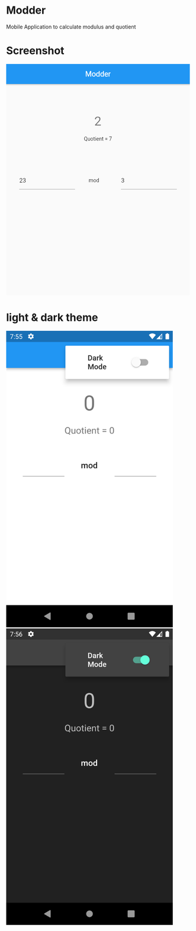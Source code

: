 # Modder
Mobile Application to calculate modulus and quotient

# Screenshot

![Screenshot](/screenshots/Modder_0.0.2.png)

# light & dark theme

<img src="screenshots/light_theme.png" alt="screenshot" height="800"> <img src="screenshots/dark_theme.png" alt="screenshot" height="800">

